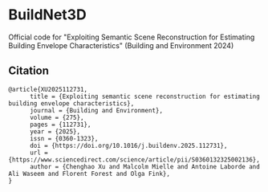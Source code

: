 # BuildNet3D
Official code for "Exploiting Semantic Scene Reconstruction for Estimating Building Envelope Characteristics" (Building and Environment 2024)

## Citation
```
@article{XU2025112731,
      title = {Exploiting semantic scene reconstruction for estimating building envelope characteristics},
      journal = {Building and Environment},
      volume = {275},
      pages = {112731},
      year = {2025},
      issn = {0360-1323},
      doi = {https://doi.org/10.1016/j.buildenv.2025.112731},
      url = {https://www.sciencedirect.com/science/article/pii/S0360132325002136},
      author = {Chenghao Xu and Malcolm Mielle and Antoine Laborde and Ali Waseem and Florent Forest and Olga Fink},
}
```
